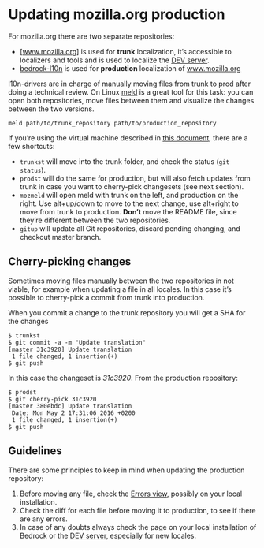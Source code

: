 # Updating mozilla.org production

For mozilla.org there are two separate repositories:
* [www.mozilla.org] is used for **trunk** localization, it’s accessible to localizers and tools and is used to localize the [DEV server].
* [bedrock-l10n] is used for **production** localization of www.mozilla.org

l10n-drivers are in charge of manually moving files from trunk to prod after doing a technical review. On Linux [meld] is a great tool for this task: you can open both repositories, move files between them and visualize the changes between the two versions.

```
meld path/to/trunk_repository path/to/production_repository
```

If you’re using the virtual machine described in [this document](/config/setup_l10ndrivers_vm.md), there are a few shortcuts:
* `trunkst` will move into the trunk folder, and check the status (`git status`).
* `prodst` will do the same for production, but will also fetch updates from trunk in case you want to cherry-pick changesets (see next section).
* `mozmeld` will open meld with trunk on the left, and production on the right. Use alt+up/down to move to the next change, use alt+right to move from trunk to production. **Don’t** move the README file, since they’re different between the two repositories.
* `gitup` will update all Git repositories, discard pending changing, and checkout master branch.

## Cherry-picking changes
Sometimes moving files manually between the two repositories in not viable, for example when updating a file in all locales. In this case it’s possible to cherry-pick a commit from trunk into production.

When you commit a change to the trunk repository you will get a SHA for the changes
```
$ trunkst
$ git commit -a -m "Update translation"
[master 31c3920] Update translation
 1 file changed, 1 insertion(+)
$ git push
```
In this case the changeset is *31c3920*. From the production repository:
```
$ prodst
$ git cherry-pick 31c3920
[master 380ebdc] Update translation
 Date: Mon May 2 17:31:06 2016 +0200
 1 file changed, 1 insertion(+)
$ git push
```

## Guidelines
There are some principles to keep in mind when updating the production repository:
1. Before moving any file, check the [Errors view], possibly on your local installation.
2. Check the diff for each file before moving it to production, to see if there are any errors.
3. In case of any doubts always check the page on your local installation of Bedrock or the [DEV server], especially for new locales.

[Errors view]: https://l10n.mozilla-community.org/langchecker/?action=errors
[bedrock-l10n]: https://github.com/mozilla-l10n/bedrock-l10n
[www.mozilla.org]: https://github.com/mozilla-l10n/www.mozilla.org
[DEV server]: https://www-dev.allizom.org/it/
[meld]: http://meldmerge.org/
